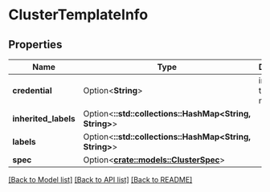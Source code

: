 # ClusterTemplateInfo

## Properties

Name | Type | Description | Notes
------------ | ------------- | ------------- | -------------
**credential** | Option<**String**> | indicates the preset name | [optional]
**inherited_labels** | Option<**::std::collections::HashMap<String, String>**> |  | [optional]
**labels** | Option<**::std::collections::HashMap<String, String>**> |  | [optional]
**spec** | Option<[**crate::models::ClusterSpec**](ClusterSpec.md)> |  | [optional]

[[Back to Model list]](../README.md#documentation-for-models) [[Back to API list]](../README.md#documentation-for-api-endpoints) [[Back to README]](../README.md)


